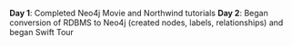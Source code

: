 **Day 1**: Completed Neo4j Movie and Northwind tutorials
**Day 2**: Began conversion of RDBMS to Neo4j (created nodes, labels, relationships) and began Swift Tour

